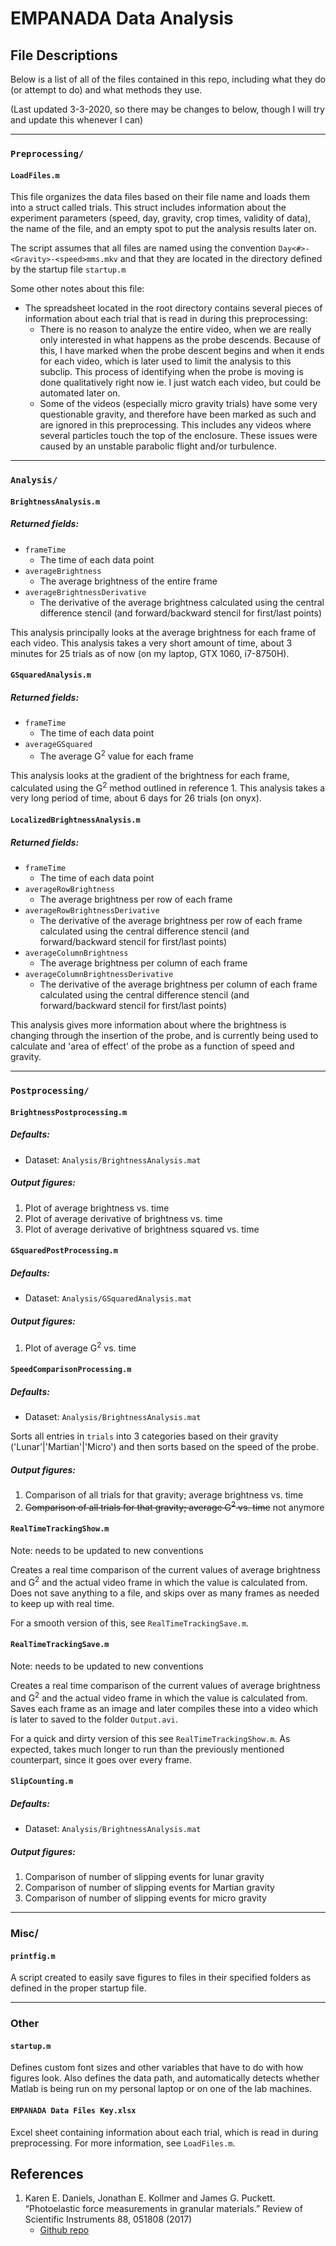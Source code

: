 # EMPANADA Data Analysis

## File Descriptions

Below is a list of all of the files contained in this repo, including what they do (or attempt to do) and what methods they use.

(Last updated 3-3-2020, so there may be changes to below, though I will try and update this whenever I can)

---
### `Preprocessing/`

#### `LoadFiles.m`

This file organizes the data files based on their file name and loads them into a struct called trials. This struct includes information about the experiment parameters (speed, day, gravity, crop times, validity of data), the name of the file, and an empty spot to put the analysis results later on.

The script assumes that all files are named using the convention `Day<#>-<Gravity>-<speed>mms.mkv` and that they are located in the directory defined by the startup file `startup.m`

Some other notes about this file:
- The spreadsheet located in the root directory contains several pieces of information about each trial that is read in during this preprocessing:
    - There is no reason to analyze the entire video, when we are really only interested in what happens as the probe descends. Because of this, I have marked when the probe descent begins and when it ends for each video, which is later used to limit the analysis to this subclip. This process of identifying when the probe is moving is done qualitatively right now ie. I just watch each video, but could be automated later on.
    - Some of the videos (especially micro gravity trials) have some very questionable gravity, and therefore have been marked as such and are ignored in this preprocessing. This includes any videos where several particles touch the top of the enclosure. These issues were caused by an unstable parabolic flight and/or turbulence.

---
### `Analysis/`

#### `BrightnessAnalysis.m`

##### Returned fields:
- `frameTime`
    - The time of each data point
- `averageBrightness`
    - The average brightness of the entire frame
- `averageBrightnessDerivative`
    - The derivative of the average brightness calculated using the central difference stencil (and forward/backward stencil for first/last points)

This analysis principally looks at the average brightness for each frame of each video. This analysis takes a very short amount of time, about 3 minutes for 25 trials as of now (on my laptop, GTX 1060, i7-8750H).

#### `GSquaredAnalysis.m`

##### Returned fields:
- `frameTime`
    - The time of each data point
- `averageGSquared`
    - The average G<sup>2</sup> value for each frame

This analysis looks at the gradient of the brightness for each frame, calculated using the G<sup>2</sup> method outlined in reference 1. This analysis takes a very long period of time, about 6 days for 26 trials (on onyx).

#### `LocalizedBrightnessAnalysis.m`

##### Returned fields:
- `frameTime`
    - The time of each data point
- `averageRowBrightness`
    - The average brightness per row of each frame
- `averageRowBrightnessDerivative`
    - The derivative of the average brightness per row of each frame calculated using the central difference stencil (and forward/backward stencil for first/last points)
- `averageColumnBrightness`
    - The average brightness per column of each frame
- `averageColumnBrightnessDerivative`
    - The derivative of the average brightness per column of each frame calculated using the central difference stencil (and forward/backward stencil for first/last points)

This analysis gives more information about where the brightness is changing through the insertion of the probe, and is currently being used to calculate and 'area of effect' of the probe as a function of speed and gravity.

---
### `Postprocessing/`

#### `BrightnessPostprocessing.m`

##### Defaults:
- Dataset: `Analysis/BrightnessAnalysis.mat`

##### Output figures:
1. Plot of average brightness vs. time
2. Plot of average derivative of brightness vs. time
3. Plot of average derivative of brightness squared vs. time


#### `GSquaredPostProcessing.m`

##### Defaults:
- Dataset: `Analysis/GSquaredAnalysis.mat`

##### Output figures:
1. Plot of average G<sup>2</sup> vs. time

#### `SpeedComparisonProcessing.m`

##### Defaults:
- Dataset: `Analysis/BrightnessAnalysis.mat`

Sorts all entries in `trials` into 3 categories based on their gravity ('Lunar'|'Martian'|'Micro') and then sorts based on the speed of the probe.

##### Output figures:
1. Comparison of all trials for that gravity; average brightness vs. time
2. ~~Comparison of all trials for that gravity; average G<sup>2</sup> vs. time~~ not anymore

#### `RealTimeTrackingShow.m`

Note: needs to be updated to new conventions

Creates a real time comparison of the current values of average brightness and G<sup>2</sup> and the actual video frame in which the value is calculated from. Does not save anything to a file, and skips over as many frames as needed to keep up with real time.

For a smooth version of this, see `RealTimeTrackingSave.m`.

#### `RealTimeTrackingSave.m`

Note: needs to be updated to new conventions

Creates a real time comparison of the current values of average brightness and G<sup>2</sup> and the actual video frame in which the value is calculated from. Saves each frame as an image and later compiles these into a video which is later to saved to the folder `Output.avi`.

For a quick and dirty version of this see `RealTimeTrackingShow.m`. As expected, takes much longer to run than the previously mentioned counterpart, since it goes over every frame.

#### `SlipCounting.m`

##### Defaults:
- Dataset: `Analysis/BrightnessAnalysis.mat`

##### Output figures:
1. Comparison of number of slipping events for lunar gravity
2. Comparison of number of slipping events for Martian gravity
3. Comparison of number of slipping events for micro gravity

---
### Misc/

#### `printfig.m`

A script created to easily save figures to files in their specified folders as defined in the proper startup file.

---
### Other

#### `startup.m`

Defines custom font sizes and other variables that have to do with how figures look. Also defines the data path, and automatically detects whether Matlab is being run on my personal laptop or on one of the lab machines.

#### `EMPANADA Data Files Key.xlsx`

Excel sheet containing information about each trial, which is read in during preprocessing. For more information, see `LoadFiles.m`.

## References

1. Karen E. Daniels, Jonathan E. Kollmer and James G. Puckett. “Photoelastic force measurements in granular materials.” Review of Scientific Instruments 88, 051808 (2017)
    - [Github repo](https://github.com/DanielsNonlinearLab/Gsquared)

